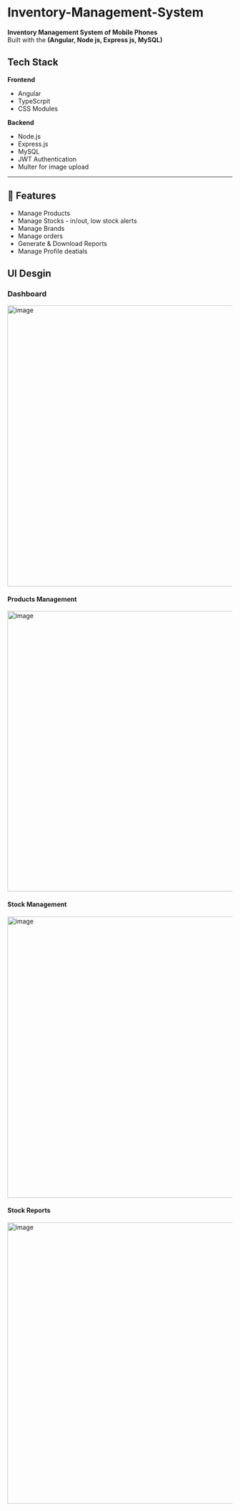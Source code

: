 # Inventory-Management-System
**Inventory Management System of Mobile Phones**  
Built with the **(Angular, Node js, Express js, MySQL)**

## Tech Stack

**Frontend**  
- Angular  
- TypeScrpit
- CSS Modules

**Backend**  
- Node.js  
- Express.js  
- MySQL 
- JWT Authentication  
- Multer for image upload

---

## 🧩 Features

- Manage Products
- Manage Stocks - in/out, low stock alerts
- Manage Brands
- Manage orders
- Generate & Download Reports
- Manage Profile deatials

## UI Desgin

### Dashboard
<img width="1365" height="629" alt="image" src="https://github.com/user-attachments/assets/56d106be-33a0-4402-8678-a339f32ef129" />

#### Products Management
<img width="1365" height="628" alt="image" src="https://github.com/user-attachments/assets/69ca7a99-714a-44db-85f1-7659390335cd" />

#### Stock Management 
<img width="1365" height="630" alt="image" src="https://github.com/user-attachments/assets/5519d378-44d8-459b-89be-f22a7cf6f86c" />

#### Stock Reports  
<img width="1365" height="629" alt="image" src="https://github.com/user-attachments/assets/e3fededc-823b-4772-99de-77124d749fec" />



